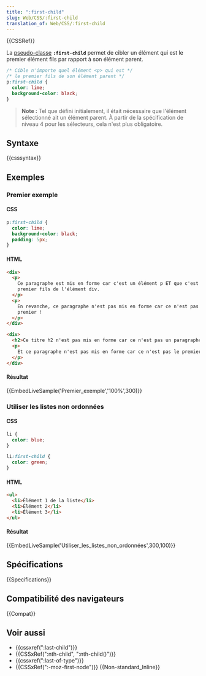 ```yaml
---
title: ":first-child"
slug: Web/CSS/:first-child
translation_of: Web/CSS/:first-child
---
```


{{CSSRef}}

La [pseudo-classe](/fr/docs/Web/CSS/Pseudo-classes) **`:first-child`** permet de cibler un élément qui est le premier élément fils par rapport à son élément parent.

```css
/* Cible n'importe quel élément <p> qui est */
/* le premier fils de son élément parent */
p:first-child {
  color: lime;
  background-color: black;
}
```

> **Note :** Tel que défini initialement, il était nécessaire que l'élément sélectionné ait un élément parent. À partir de la spécification de niveau 4 pour les sélecteurs, cela n'est plus obligatoire.

## Syntaxe

{{csssyntax}}

## Exemples

### Premier exemple

#### CSS

```css
p:first-child {
  color: lime;
  background-color: black;
  padding: 5px;
}
```

#### HTML

```html
<div>
  <p>
    Ce paragraphe est mis en forme car c'est un élément p ET que c'est le
    premier fils de l'élément div.
  </p>
  <p>
    En revanche, ce paragraphe n'est pas mis en forme car ce n'est pas le
    premier !
  </p>
</div>

<div>
  <h2>Ce titre h2 n'est pas mis en forme car ce n'est pas un paragraphe.</h2>
  <p>
    Et ce paragraphe n'est pas mis en forme car ce n'est pas le premier fils !
  </p>
</div>
```

#### Résultat

{{EmbedLiveSample('Premier_exemple','100%',300)}}

### Utiliser les listes non ordonnées

#### CSS

```css
li {
  color: blue;
}

li:first-child {
  color: green;
}
```

#### HTML

```html
<ul>
  <li>Élément 1 de la liste</li>
  <li>Élément 2</li>
  <li>Élément 3</li>
</ul>
```

#### Résultat

{{EmbedLiveSample('Utiliser_les_listes_non_ordonnées',300,100)}}

## Spécifications

{{Specifications}}

## Compatibilité des navigateurs

{{Compat}}

## Voir aussi

- {{cssxref(":last-child")}}
- {{CSSxRef(":nth-child", ":nth-child()")}}
- {{cssxref(":last-of-type")}}
- {{CSSxRef(":-moz-first-node")}} {{Non-standard_Inline}}
